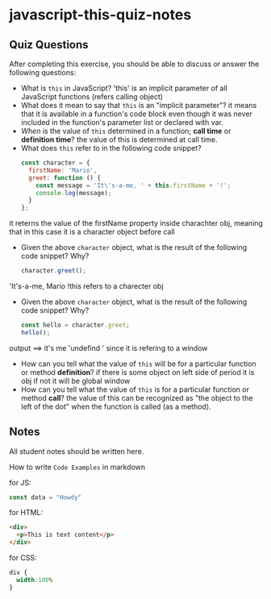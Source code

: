 # javascript-this-quiz-notes

## Quiz Questions

After completing this exercise, you should be able to discuss or answer the following questions:

- What is `this` in JavaScript?
'this' is an implicit parameter of all JavaScript functions (refers calling object)
- What does it mean to say that `this` is an "implicit parameter"?
it means that it is available in a function's code block even though it was never included in the function's parameter list or declared with var.
- _When_ is the value of `this` determined in a function; **call time** or **definition time**?
the value of this is determined at call time.
- What does `this` refer to in the following code snippet?
    ```js
    const character = {
      firstName: 'Mario',
      greet: function () {
        const message = 'It\'s-a-me, ' + this.firstName + '!';
        console.log(message);
      }
    };
    ```
it reterns the value of the firstName property inside charachter obj, meaning that in this case it is a character object before call
- Given the above `character` object, what is the result of the following code snippet? Why?
    ```js
    character.greet();
    ```
'It's-a-me, Mario !this refers to a charecter obj
- Given the above `character` object, what is the result of the following code snippet? Why?
    ```js
    const hello = character.greet;
    hello();
    ```
output ==> it's me 'undefind ' since it is refering to a window

- How can you tell what the value of `this` will be for a particular function or method **definition**?
if there is some object on left side of period it is obj if not it will be global window
- How can you tell what the value of `this` is for a particular function or method **call**?
the value of this can be recognized as "the object to the left of the dot" when the function is called (as a method).

## Notes

All student notes should be written here.


How to write `Code Examples` in markdown

for JS:
```javascript
const data = "Howdy"
```

for HTML:
```html
<div>
  <p>This is text content</p>
</div>
```

for CSS:
```css
div {
  width:100%
}
```
